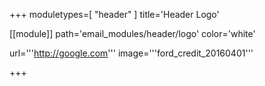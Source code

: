 +++
moduletypes=[ "header" ]
title='Header Logo'

[[module]]
path='email_modules/header/logo'
color='white'

url='''http://google.com'''
image='''ford_credit_20160401'''

+++
